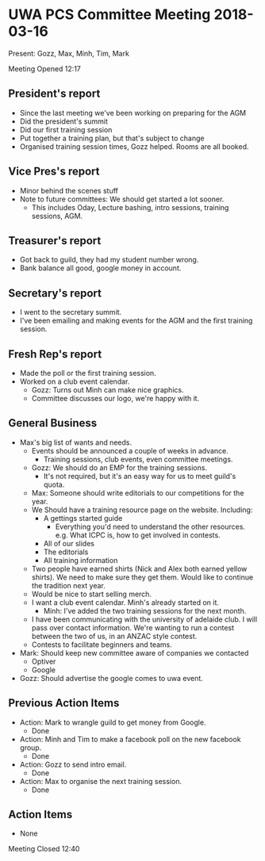 # UWA PCS Committee Meeting 2018-03-16

Present: Gozz, Max, Minh, Tim, Mark

Meeting Opened 12:17
## President's report
- Since the last meeting we've been working on preparing for the AGM
- Did the president's summit
- Did our first training session
- Put together a training plan, but that's subject to change
- Organised training session times, Gozz helped. Rooms are all booked.

## Vice Pres's report
- Minor behind the scenes stuff
- Note to future committees: We should get started a lot sooner.
  - This includes Oday, Lecture bashing, intro sessions, training sessions, AGM.

## Treasurer's report
- Got back to guild, they had my student number wrong.
- Bank balance all good, google money in account.

## Secretary's report
- I went to the secretary summit.
- I've been emailing and making events for the AGM and the first training session.

## Fresh Rep's report
- Made the poll or the first training session.
- Worked on a club event calendar.
  - Gozz: Turns out Minh can make nice graphics.
  - Committee discusses our logo, we're happy with it.

## General Business
- Max's big list of wants and needs.
  - Events should be announced a couple of weeks in advance. 
    - Training sessions, club events, even committee meetings.
  - Gozz: We should do an EMP for the training sessions.
    - It's not required, but it's an easy way for us to meet guild's quota.
  - Max: Someone should write editorials to our competitions for the year.
  - We Should have a training resource page on the website. Including:
    - A gettings started guide
      - Everything you'd need to understand the other resources. e.g. What ICPC is, how to get involved in contests.
    - All of our slides
    - The editorials
    - All training information
  - Two people have earned shirts (Nick and Alex both earned yellow shirts). We need to make sure they get them. Would like to continue the tradition next year.
  - Would be nice to start selling merch.
  - I want a club event calendar. Minh's already started on it.
    - Minh: I've added the two training sessions for the next month.
  - I have been communicating with the university of adelaide club. I will pass over contact information. We're wanting to run a contest between the two of us, in an ANZAC style contest.
  - Contests to facilitate beginners and teams.
- Mark: Should keep new committee aware of companies we contacted
  - Optiver
  - Google
- Gozz: Should advertise the google comes to uwa event.

## Previous Action Items
- Action: Mark to wrangle guild to get money from Google.
  - Done
- Action: Minh and Tim to make a facebook poll on the new facebook group.
  - Done
- Action: Gozz to send intro email.
  - Done
- Action: Max to organise the next training session.
  - Done

## Action Items
- None

Meeting Closed 12:40
